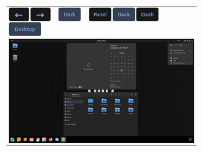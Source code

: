 </br>
</br>
</br>
</br>
</br>
</br>
</br>
</br>
</br>
</br>
</br>
</br>
</br>
</br>
</br>
</br>
</br>
</br>
</br>
</br>
</br>
</br>
</br>
</br>
</br>
</br>
</br>
</br>
</br>
</br>

<span id="test">
  <table>
    <tbody>
      <tr rowspan="2">
        <td>
          <a href=""><img src="../btn/button_back_on.png"></a>
          <a href=""><img src="../btn/button_next_on.png"></a>
          &emsp;
          <a href=""><img src="../btn/button_dark_on.png"></a>
          &emsp;
          <a href=""><img src="../btn/button_panel_off.png"></a>
          <a href=""><img src="../btn/button_dock_on.png"></a>
          <a href=""><img src="../btn/button_dash_off.png"></a>
          &emsp;
          <a href=""><img src="../btn/button_icons_on.png"></a>
        </td>
      </tr>
      <tr>
        <td> <img src="../img/3_dms.png"> </td>
      </tr>
    </tbody>
  </table>
</span>

</br>
</br>
</br>
</br>
</br>
</br>
</br>
</br>
</br>
</br>
</br>
</br>
</br>
</br>
</br>
</br>
</br>
</br>
</br>
</br>
</br>
</br>
</br>
</br>
</br>
</br>
</br>
</br>
</br>
</br>
